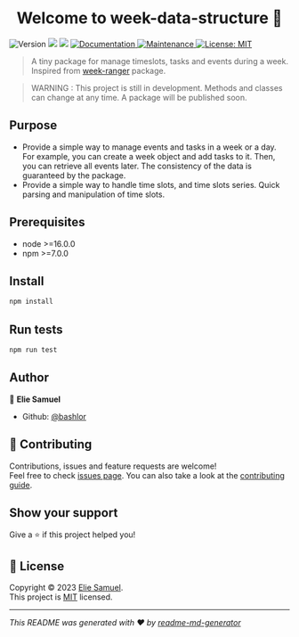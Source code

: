 <h1 align="center">Welcome to week-data-structure 👋</h1>
<p>
  <img alt="Version" src="https://img.shields.io/badge/version-0.0.7-blue.svg?cacheSeconds=2592000" />
  <img src="https://img.shields.io/badge/node-%3E%3D16.0.0-blue.svg" />
  <img src="https://img.shields.io/badge/npm-%3E%3D7.0.0-blue.svg" />
  <a href="https://github.com/bashlor/Week-Data-Structure#readme" target="_blank">
    <img alt="Documentation" src="https://img.shields.io/badge/documentation-yes-brightgreen.svg" />
  </a>
  <a href="https://github.com/bashlor/Week-Data-Structure/graphs/commit-activity" target="_blank">
    <img alt="Maintenance" src="https://img.shields.io/badge/Maintained%3F-yes-green.svg" />
  </a>
  <a href="https://github.com/bashlor/Week-Data-Structure/blob/master/LICENSE" target="_blank">
    <img alt="License: MIT" src="https://img.shields.io/github/license/bashlor/week-data-structure" />
  </a>
</p>

> A tiny package for manage timeslots, tasks and events during a week. Inspired from [week-ranger](https://github.com/GlCap/week-ranger) package.

> WARNING : This project is still in development. Methods and classes can change at any time. A package will be published soon.

## Purpose

- Provide a simple way to manage events and tasks in a week or a day. For example, you can create a week object and add tasks to it. Then, you can retrieve all events later. The consistency of the data is guaranteed by the package.
- Provide a simple way to handle time slots, and time slots series. Quick parsing and manipulation of time slots.


## Prerequisites

- node >=16.0.0
- npm >=7.0.0

## Install

```sh
npm install
```

## Run tests

```sh
npm run test
```

## Author

👤 **Elie Samuel**

* Github: [@bashlor](https://github.com/bashlor)

## 🤝 Contributing

Contributions, issues and feature requests are welcome!<br />Feel free to check [issues page](https://github.com/bashlor/week-data-structure/issues). You can also take a look at the [contributing guide](https://github.com/bashlor/Week-Data-Structure/blob/master/CONTRIBUTING.md).

## Show your support

Give a ⭐️ if this project helped you!

## 📝 License

Copyright © 2023 [Elie Samuel](https://github.com/bashlor).<br />
This project is [MIT](https://github.com/bashlor/Week-Data-Structure/blob/master/LICENSE) licensed.

***
_This README was generated with ❤️ by [readme-md-generator](https://github.com/kefranabg/readme-md-generator)_